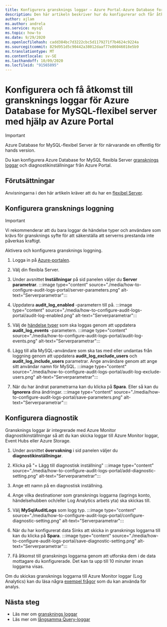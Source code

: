 ```yaml
---
title: Konfigurera gransknings loggar – Azure Portal-Azure Database for MySQL – flexibel Server
description: Den här artikeln beskriver hur du konfigurerar och får åtkomst till gransknings loggarna i Azure Database for MySQL flexibel Server från Azure Portal.
author: ajlam
ms.author: andrela
ms.service: mysql
ms.topic: how-to
ms.date: 9/29/2020
ms.openlocfilehash: cadd384bc7d3222cbc5d1179271f7b4624c9224a
ms.sourcegitcommit: 829d951d5c90442a38012daaf77e86046018e5b9
ms.translationtype: MT
ms.contentlocale: sv-SE
ms.lasthandoff: 10/09/2020
ms.locfileid: "91565895"
---
```

# <a name="configure-and-access-audit-logs-for-azure-database-for-mysql---flexible-server-using-the-azure-portal"></a>Konfigurera och få åtkomst till gransknings loggar för Azure Database for MySQL-flexibel server med hjälp av Azure Portal

> [!IMPORTANT]
> Azure Database for MySQL-flexibel Server är för närvarande en offentlig för hands version.

Du kan konfigurera Azure Database for MySQL flexibla Server [gransknings loggar](concepts-audit-logs.md) och diagnostikinställningar från Azure Portal.

## <a name="prerequisites"></a>Förutsättningar
Anvisningarna i den här artikeln kräver att du har en [flexibel Server](quickstart-create-server-portal.md).

## <a name="configure-audit-logging"></a>Konfigurera gransknings loggning

>[!IMPORTANT]
> Vi rekommenderar att du bara loggar de händelse typer och användare som krävs för gransknings syfte för att säkerställa att serverns prestanda inte påverkas kraftigt.

Aktivera och konfigurera gransknings loggning.

1. Logga in på [Azure-portalen](https://portal.azure.com/).

1. Välj din flexibla Server.

1. Under avsnittet **Inställningar** på sid panelen väljer du **Server parametrar**.
    :::image type="content" source="./media/how-to-configure-audit-logs-portal/server-parameters.png" alt-text="Serverparametrar":::

1. Uppdatera **audit_log_enabled** -parametern till på.
    :::image type="content" source="./media/how-to-configure-audit-logs-portal/audit-log-enabled.png" alt-text="Serverparametrar":::

1. Välj de [händelse typer](concepts-audit-logs.md#configure-audit-logging) som ska loggas genom att uppdatera **audit_log_events** -parametern.
    :::image type="content" source="./media/how-to-configure-audit-logs-portal/audit-log-events.png" alt-text="Serverparametrar":::

1. Lägg till alla MySQL-användare som ska tas med eller undantas från loggning genom att uppdatera **audit_log_exclude_users** och **audit_log_include_users** parametrar. Ange användare genom att ange sitt användar namn för MySQL.
    :::image type="content" source="./media/how-to-configure-audit-logs-portal/audit-log-exclude-users.png" alt-text="Serverparametrar":::

1. När du har ändrat parametrarna kan du klicka på **Spara**. Eller så kan du **Ignorera** dina ändringar.
    :::image type="content" source="./media/how-to-configure-audit-logs-portal/save-parameters.png" alt-text="Serverparametrar":::

## <a name="set-up-diagnostics"></a>Konfigurera diagnostik

Gransknings loggar är integrerade med Azure Monitor diagnostikinställningar så att du kan skicka loggar till Azure Monitor loggar, Event Hubs eller Azure Storage.

1. Under avsnittet **övervakning** i sid panelen väljer du **diagnostikinställningar**.

1. Klicka på "+ Lägg till diagnostisk inställning"  :::image type="content" source="./media/how-to-configure-audit-logs-portal/add-diagnostic-setting.png" alt-text="Serverparametrar":::

1. Ange ett namn på en diagnostisk inställning.

1. Ange vilka destinationer som gransknings loggarna (lagrings konto, händelsehubben och/eller Log Analytics arbets yta) ska skickas till.

1. Välj **MySqlAuditLogs** som logg typ.
    :::image type="content" source="./media/how-to-configure-audit-logs-portal/configure-diagnostic-setting.png" alt-text="Serverparametrar":::

1. När du har konfigurerat data Sinks att skicka in gransknings loggarna till kan du klicka på **Spara**.
    :::image type="content" source="./media/how-to-configure-audit-logs-portal/save-diagnostic-setting.png" alt-text="Serverparametrar":::

1. Få åtkomst till gransknings loggarna genom att utforska dem i de data mottagare du konfigurerade. Det kan ta upp till 10 minuter innan loggarna visas.

Om du skickas gransknings loggarna till Azure Monitor loggar (Log Analytics) kan du läsa några [exempel frågor](concepts-audit-logs.md#analyze-logs-in-azure-monitor-logs) som du kan använda för analys.  

## <a name="next-steps"></a>Nästa steg

- Läs mer om [gransknings loggar](concepts-audit-logs.md)
- Läs mer om [långsamma Query-loggar](concepts-slow-query-logs.md)
<!-- - Learn how to configure audit logs in the [Azure CLI](howto-configure-audit-logs-cli.md)-->